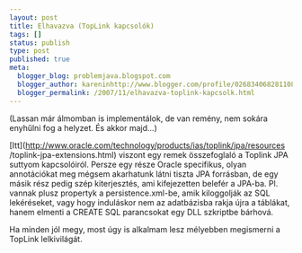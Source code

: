 ```yaml
---
layout: post
title: Elhavazva (TopLink kapcsolók)
tags: []
status: publish
type: post
published: true
meta:
  blogger_blog: problemjava.blogspot.com
  blogger_author: kareninhttp://www.blogger.com/profile/02683406828110839343noreply@blogger.com
  blogger_permalink: /2007/11/elhavazva-toplink-kapcsolk.html
---
```

(Lassan már álmomban is implementálok, de van remény, nem sokára enyhűlni fog
a helyzet. És akkor majd...)

  
[Itt](http://www.oracle.com/technology/products/ias/toplink/jpa/resources
/toplink-jpa-extensions.html) viszont egy remek összefoglaló a Toplink JPA
suttyom kapcsolóiról. Persze egy része Oracle specifikus, olyan annotációkat
meg mégsem akarhatunk látni tiszta JPA forrásban, de egy másik rész pedig szép
kiterjesztés, ami kifejezetten belefér a JPA-ba. Pl. vannak plusz propertyk a
persistence.xml-be, amik kiloggolják az SQL lekéréseket, vagy hogy induláskor
nem az adatbázisba rakja újra a táblákat, hanem elmenti a CREATE SQL
parancsokat egy DLL szkriptbe bárhová.

  
Ha minden jól megy, most úgy is alkalmam lesz mélyebben megismerni a TopLink
lelkivilágát.

